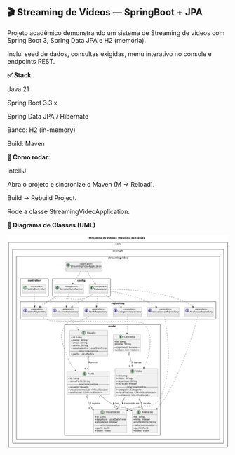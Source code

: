 ## **🎬 Streaming de Vídeos — SpringBoot + JPA**

Projeto acadêmico demonstrando um sistema de Streaming de vídeos com Spring Boot 3, Spring Data JPA e H2 (memória).

Inclui seed de dados, consultas exigidas, menu interativo no console e endpoints REST.


**✅ Stack**

Java 21

Spring Boot 3.3.x

Spring Data JPA / Hibernate

Banco: H2 (in-memory)

Build: Maven


**🚀 Como rodar:**

IntelliJ

Abra o projeto e sincronize o Maven (M → Reload).

Build → Rebuild Project.

Rode a classe StreamingVideoApplication.


**🧩 Diagrama de Classes (UML)**

![DiagramaUML-Streaming.png](DiagramaUML-Streaming.png)
